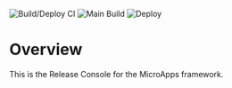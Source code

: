 ![Build/Deploy CI](https://github.com/pwrdrvr/microapps-app-release/actions/workflows/ci.yml/badge.svg) ![Main Build](https://github.com/pwrdrvr/microapps-app-release/actions/workflows/main-build.yml/badge.svg) ![Deploy](https://github.com/pwrdrvr/microapps-app-release/actions/workflows/deploy.yml/badge.svg)

# Overview

This is the Release Console for the MicroApps framework.
